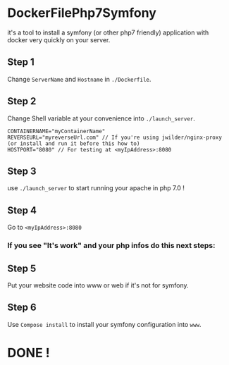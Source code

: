 # DockerFilePhp7Symfony
it's a tool to install a symfony (or other php7 friendly) application with docker very quickly on your server.

## Step 1
Change `ServerName` and `Hostname` in `./Dockerfile`.

## Step 2
Change Shell variable at your convenience into `./launch_server`. 
```
CONTAINERNAME="myContainerName"
REVERSEURL="myreverseUrl.com" // If you're using jwilder/nginx-proxy (or install and run it before this how to)
HOSTPORT="8080" // For testing at <myIpAddress>:8080
```

## Step 3
use `./launch_server` to start running your apache in php 7.0 !

## Step 4
Go to `<myIpAddress>:8080`

### If you see "It's work" and your php infos do this next steps:

## Step 5
Put your website code into www or web if it's not for symfony.

## Step 6
Use `Compose install` to install your symfony configuration into `www`.

# DONE !
